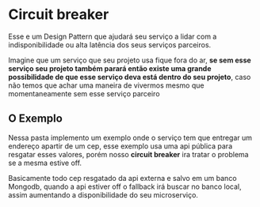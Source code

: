 # Circuit breaker

Esse e um Design Pattern que ajudará seu serviço a lidar com a indisponibilidade ou alta latência dos seus serviços parceiros.

Imagine que um serviço que seu projeto usa fique fora do ar, **se sem esse serviço seu projeto também parará então existe uma grande possibilidade de que esse serviço deva está dentro do seu projeto**, caso não temos que achar uma maneira de vivermos mesmo que momentaneamente sem esse serviço parceiro

## O Exemplo

Nessa pasta implemento um exemplo onde o serviço tem que entregar um endereço apartir de um cep, esse exemplo usa uma api pública para resgatar esses valores, porém nosso **circuit breaker** ira tratar o problema se a mesma estive off.

Basicamente todo cep resgatado da api externa e salvo em um banco Mongodb, quando a api estiver off o fallback irá buscar no banco local, assim aumentando a disponibilidade do seu microserviço.
